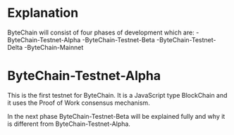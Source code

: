 # Explanation
ByteChain will consist of four phases of development which are:
-ByteChain-Testnet-Alpha
-ByteChain-Testnet-Beta
-ByteChain-Testnet-Delta
-ByteChain-Mainnet

# ByteChain-Testnet-Alpha
This is the first testnet for ByteChain.
It is a JavaScript type BlockChain and it uses the Proof of Work consensus mechanism.


In the next phase ByteChain-Testnet-Beta will be explained fully and why it is different from ByteChain-Testnet-Alpha.



